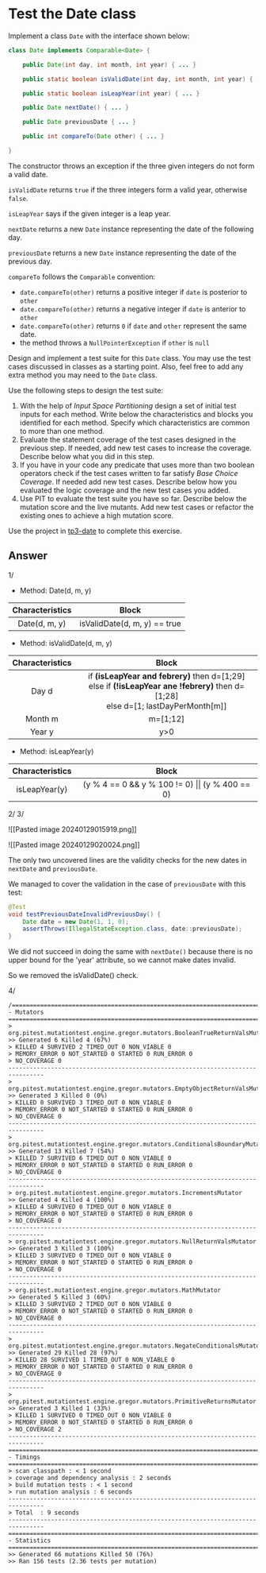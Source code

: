 # Test the Date class

Implement a class `Date` with the interface shown below:

```java
class Date implements Comparable<Date> {

    public Date(int day, int month, int year) { ... }

    public static boolean isValidDate(int day, int month, int year) { ... }

    public static boolean isLeapYear(int year) { ... }

    public Date nextDate() { ... }

    public Date previousDate { ... }

    public int compareTo(Date other) { ... }

}
```

The constructor throws an exception if the three given integers do not form a valid date.

`isValidDate` returns `true` if the three integers form a valid year, otherwise `false`.

`isLeapYear` says if the given integer is a leap year.

`nextDate` returns a new `Date` instance representing the date of the following day.

`previousDate` returns a new `Date` instance representing the date of the previous day.

`compareTo` follows the `Comparable` convention:

* `date.compareTo(other)` returns a positive integer if `date` is posterior to `other`
* `date.compareTo(other)` returns a negative integer if `date` is anterior to `other`
* `date.compareTo(other)` returns `0` if `date` and `other` represent the same date.
* the method throws a `NullPointerException` if `other` is `null` 

Design and implement a test suite for this `Date` class.
You may use the test cases discussed in classes as a starting point. 
Also, feel free to add any extra method you may need to the `Date` class.


Use the following steps to design the test suite:

1. With the help of *Input Space Partitioning* design a set of initial test inputs for each method. Write below the characteristics and blocks you identified for each method. Specify which characteristics are common to more than one method.
2. Evaluate the statement coverage of the test cases designed in the previous step. If needed, add new test cases to increase the coverage. Describe below what you did in this step.
3. If you have in your code any predicate that uses more than two boolean operators check if the test cases written to far satisfy *Base Choice Coverage*. If needed add new test cases. Describe below how you evaluated the logic coverage and the new test cases you added.
4. Use PIT to evaluate the test suite you have so far. Describe below the mutation score and the live mutants. Add new test cases or refactor the existing ones to achieve a high mutation score.

Use the project in [tp3-date](../code/tp3-date) to complete this exercise.

## Answer

1/

- Method: Date(d, m, y)

| Characteristics | Block |
| :--: | :--: |
| Date(d, m, y) | isValidDate(d, m, y) == true |

- Method: isValidDate(d, m, y)

| Characteristics | Block |
| :--: | :--: |
| Day d | if **(isLeapYear and febrery)** then d=[1;29] <br>else if **(!isLeapYear ane !febrery)** then d=[1;28]<br>else d=[1; lastDayPerMonth[m]] |
| Month m | m=[1;12] |
| Year y | y>0 |
 
- Method: isLeapYear(y)

| Characteristics | Block |
| :--: | :--: |
| isLeapYear(y) | (y % 4 == 0 && y % 100 != 0) \|\| (y % 400 == 0) |

2/ 3/

![[Pasted image 20240129015919.png]]

![[Pasted image 20240129020024.png]]

The only two uncovered lines are the validity checks for the new dates in `nextDate` and `previousDate`.

We managed to cover the validation in the case of `previousDate` with this test:

```java
@Test  
void testPreviousDateInvalidPreviousDay() {  
    Date date = new Date(1, 1, 0);  
    assertThrows(IllegalStateException.class, date::previousDate);  
}
```

We did not succeed in doing the same with `nextDate()` because there is no upper bound for the 'year' attribute, so we cannot make dates invalid. 

So we removed the isValidDate() check.

4/

```
/================================================================================
- Mutators
================================================================================
> org.pitest.mutationtest.engine.gregor.mutators.BooleanTrueReturnValsMutator
>> Generated 6 Killed 4 (67%)
> KILLED 4 SURVIVED 2 TIMED_OUT 0 NON_VIABLE 0 
> MEMORY_ERROR 0 NOT_STARTED 0 STARTED 0 RUN_ERROR 0 
> NO_COVERAGE 0 
--------------------------------------------------------------------------------
> org.pitest.mutationtest.engine.gregor.mutators.EmptyObjectReturnValsMutator
>> Generated 3 Killed 0 (0%)
> KILLED 0 SURVIVED 3 TIMED_OUT 0 NON_VIABLE 0 
> MEMORY_ERROR 0 NOT_STARTED 0 STARTED 0 RUN_ERROR 0 
> NO_COVERAGE 0 
--------------------------------------------------------------------------------
> org.pitest.mutationtest.engine.gregor.mutators.ConditionalsBoundaryMutator
>> Generated 13 Killed 7 (54%)
> KILLED 7 SURVIVED 6 TIMED_OUT 0 NON_VIABLE 0 
> MEMORY_ERROR 0 NOT_STARTED 0 STARTED 0 RUN_ERROR 0 
> NO_COVERAGE 0 
--------------------------------------------------------------------------------
> org.pitest.mutationtest.engine.gregor.mutators.IncrementsMutator
>> Generated 4 Killed 4 (100%)
> KILLED 4 SURVIVED 0 TIMED_OUT 0 NON_VIABLE 0 
> MEMORY_ERROR 0 NOT_STARTED 0 STARTED 0 RUN_ERROR 0 
> NO_COVERAGE 0 
--------------------------------------------------------------------------------
> org.pitest.mutationtest.engine.gregor.mutators.NullReturnValsMutator
>> Generated 3 Killed 3 (100%)
> KILLED 3 SURVIVED 0 TIMED_OUT 0 NON_VIABLE 0 
> MEMORY_ERROR 0 NOT_STARTED 0 STARTED 0 RUN_ERROR 0 
> NO_COVERAGE 0 
--------------------------------------------------------------------------------
> org.pitest.mutationtest.engine.gregor.mutators.MathMutator
>> Generated 5 Killed 3 (60%)
> KILLED 3 SURVIVED 2 TIMED_OUT 0 NON_VIABLE 0 
> MEMORY_ERROR 0 NOT_STARTED 0 STARTED 0 RUN_ERROR 0 
> NO_COVERAGE 0 
--------------------------------------------------------------------------------
> org.pitest.mutationtest.engine.gregor.mutators.NegateConditionalsMutator
>> Generated 29 Killed 28 (97%)
> KILLED 28 SURVIVED 1 TIMED_OUT 0 NON_VIABLE 0 
> MEMORY_ERROR 0 NOT_STARTED 0 STARTED 0 RUN_ERROR 0 
> NO_COVERAGE 0 
--------------------------------------------------------------------------------
> org.pitest.mutationtest.engine.gregor.mutators.PrimitiveReturnsMutator
>> Generated 3 Killed 1 (33%)
> KILLED 1 SURVIVED 0 TIMED_OUT 0 NON_VIABLE 0 
> MEMORY_ERROR 0 NOT_STARTED 0 STARTED 0 RUN_ERROR 0 
> NO_COVERAGE 2 
--------------------------------------------------------------------------------
================================================================================
- Timings
================================================================================
> scan classpath : < 1 second
> coverage and dependency analysis : 2 seconds
> build mutation tests : < 1 second
> run mutation analysis : 6 seconds
--------------------------------------------------------------------------------
> Total  : 9 seconds
--------------------------------------------------------------------------------
================================================================================
- Statistics
================================================================================
>> Generated 66 mutations Killed 50 (76%)
>> Ran 156 tests (2.36 tests per mutation)
```
